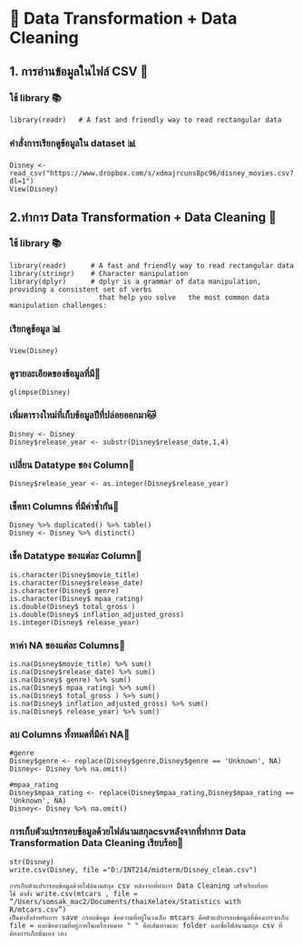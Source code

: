 # 🎯 Data Transformation + Data Cleaning 
## 1. การอ่านข้อมูลในไฟล์ CSV 📝

### ใช้ library 📚
```{R}
library(readr)   # A fast and friendly way to read rectangular data
```

### คำสั่งการเรียกดูข้อมูลใน dataset 📊
```{R}
Disney <- read_csv("https://www.dropbox.com/s/xdmajrcuns8pc96/disney_movies.csv?dl=1")
View(Disney)
```

## 2.ทำการ Data Transformation + Data Cleaning 📝

### ใช้ library 📚
```{R}
library(readr)      # A fast and friendly way to read rectangular data
library(stringr)    # Character manipulation
library(dplyr)      # dplyr is a grammar of data manipulation, providing a consistent set of verbs 
                      that help you solve   the most common data manipulation challenges:
```

### เรียกดูข้อมูล 📊
```{R}
View(Disney)
```

### ดูรายละเอียดของข้อมูลที่มี🐶
```{R}
glimpse(Disney)
```

### เพิ่มตารางใหม่ที่เก็บข้อมูลปีที่ปล่อยออกมา🐱
```{R} 
Disney <- Disney
Disney$release_year	<- substr(Disney$release_date,1,4)
``` 
 
### เปลี่ยน Datatype ของ Column🐻
```{R} 
Disney$release_year <- as.integer(Disney$release_year)
```

### เช็คหา Columns ที่มีค่าซ้ำกัน🐯
```{R} 
Disney %>% duplicated() %>% table()
Disney <- Disney %>% distinct()
```

### เช็ค Datatype ของแต่ละ Column🐷
```{R} 
is.character(Disney$movie_title)
is.character(Disney$release_date)
is.character(Disney$ genre)
is.character(Disney$ mpaa_rating)
is.double(Disney$ total_gross )
is.double(Disney$ inflation_adjusted_gross)
is.integer(Disney$ release_year)
```

### หาค่า NA ของแต่ละ Columns🐸
```{R} 
is.na(Disney$movie_title) %>% sum()
is.na(Disney$release_date) %>% sum()
is.na(Disney$ genre) %>% sum()
is.na(Disney$ mpaa_rating) %>% sum()
is.na(Disney$ total_gross ) %>% sum()
is.na(Disney$ inflation_adjusted_gross) %>% sum()
is.na(Disney$ release_year) %>% sum()
```

### ลบ Columns ทั้งหมดที่มีค่า NA🐨
```{R} 
#genre
Disney$genre <- replace(Disney$genre,Disney$genre == 'Unknown', NA)
Disney<- Disney %>% na.omit()

#mpaa_rating
Disney$mpaa_rating <- replace(Disney$mpaa_rating,Disney$mpaa_rating == 'Unknown', NA)
Disney<- Disney %>% na.omit()
```

### การเก็บตัวแปรกรอบข้อมูลด้วยไฟล์นามสกุลcsvหลังจากที่ทำการ Data Transformation Data Cleaning เรียบร้อย🐧
```{R} 
str(Disney)
write.csv(Disney, file ="D:/INT214/midterm/Disney_clean.csv")

การเก็บตัวแปรกรอบข้อมูลด้วยไฟล์นามสกุล csv หลังจากที่ทำการ Data Cleaning เสร็จเรียบร้อย
ใช้ คำสั่ง write.csv(mtcars , file = “/Users/somsak_mac2/Documents/thaiXelatex/Statistics with R/mtcars.csv”)
เป็นคำสั่งสำหรับการ save กรอบข้อมูล ข้อความที่อยู่ในวงเล็บ mtcars คือตัวแปรกรอบข้อมูลที่ต้องการจะเก็บ file = และข้อความที่อยู่ภายในเครื่องหมาย " " คือเส้นทางและ folder และชื่อไฟล์นามสกุล csv ที่ต้องการเก็บนั้นเอง เอง
```
